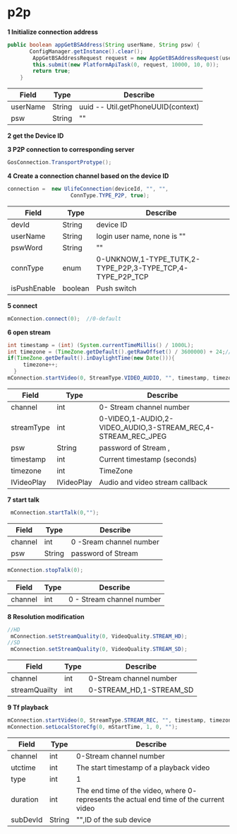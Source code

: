 # p2p

**1 Initialize connection address**

```java
public boolean appGetBSAddress(String userName, String psw) {
       ConfigManager.getInstance().clear();
        AppGetBSAddressRequest request = new AppGetBSAddressRequest(userName, psw, new int[]{3, 4});
        this.submit(new PlatformApiTask(0, request, 10000, 10, 0));
        return true;
    }
```

| Field    | Type   | Describe                           |
| -------- | ------ | ---------------------------------- |
| userName | String | uuid -- Util.getPhoneUUID(context) |
| psw      | String | ""                                 |

**2 get the Device ID**

**3  P2P connection to corresponding server**

````java
GosConnection.TransportProtype();
````

**4 Create a connection channel based on the device ID**

````java
connection =  new UlifeConnection(deviceId, "", "",
                    ConnType.TYPE_P2P, true);

````

| Field        | Type    | Describe                                                  |
| ------------ | ------- | --------------------------------------------------------- |
| devId        | String  | device ID                                                 |
| userName     | String  | login user name, none is ""                               |
| pswWord      | String  | ""                                                        |
| connType     | enum    | 0-UNKNOW,1-TYPE_TUTK,2-TYPE_P2P,3-TYPE_TCP,4-TYPE_P2P_TCP |
| isPushEnable | boolean | Push switch                                               |

**5 connect**

```java
mConnection.connect(0);  //0-default
```

**6 open stream**

````java
int timestamp = (int) (System.currentTimeMillis() / 1000L);
int timezone = (TimeZone.getDefault().getRawOffset() / 3600000) + 24;// on the IPC side, -24,
if(TimeZone.getDefault().inDaylightTime(new Date())){
	 timezone++;
  }
mConnection.startVideo(0, StreamType.VIDEO_AUDIO, "", timestamp, timezone, this);
````

| Field      | Type       | Describe                                                     |
| ---------- | ---------- | ------------------------------------------------------------ |
| channel    | int        | 0- Stream channel number                                     |
| streamType | int        | 0-VIDEO,1-AUDIO,2-VIDEO_AUDIO,3-STREAM_REC,4-STREAM_REC_JPEG |
| psw        | String     | password of Stream ,                                         |
| timestamp  | int        | Current timestamp (seconds)                                  |
| timezone   | int        | TimeZone                                                     |
| IVideoPlay | IVideoPlay | Audio and video stream callback                              |

**7 start talk**

```java
 mConnection.startTalk(0,"");
```

| Field   | Type   | Describe                |
| ------- | ------ | ----------------------- |
| channel | int    | 0 -Sream channel number |
| psw     | String | password of Stream      |

```java
mConnection.stopTalk(0);
```

| Field   | Type | Describe                  |
| ------- | ---- | ------------------------- |
| channel | int  | 0 - Stream channel number |

**8 Resolution modification**

```java
//HD
 mConnection.setStreamQuality(0, VideoQuality.STREAM_HD);
//SD
 mConnection.setStreamQuality(0, VideoQuality.STREAM_SD);
```

| Field         | Type | Describe                |
| ------------- | ---- | ----------------------- |
| channel       | int  | 0-Stream channel number |
| streamQuailty | int  | 0-STREAM_HD,1-STREAM_SD |

**9 Tf playback**

```java
mConnection.startVideo(0, StreamType.STREAM_REC, "", timestamp, timezone, iVideoPlay);  // as same as open stream
mConnection.setLocalStoreCfg(0, mStartTime, 1, 0, "");
```

| Field    | Type   | Describe                                                     |
| -------- | ------ | ------------------------------------------------------------ |
| channel  | int    | 0-Stream channel number                                      |
| utctime  | int    | The start timestamp of a playback video                      |
| type     | int    | 1                                                            |
| duration | int    | The end time of the video, where 0- represents the actual end time of the current video |
| subDevId | String | "",ID of the sub device                                      |

